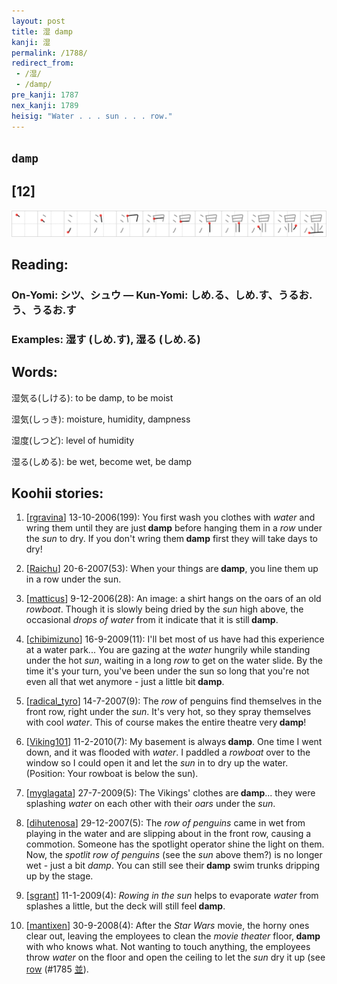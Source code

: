 ```yaml
---
layout: post
title: 湿 damp
kanji: 湿
permalink: /1788/
redirect_from:
 - /湿/
 - /damp/
pre_kanji: 1787
nex_kanji: 1789
heisig: "Water . . . sun . . . row."
---
```


## `damp`

## [12]

<div class="stroke"><img src="../images/E6B9BF.png" /></div>

## Reading:

### On-Yomi: シツ、シュウ &mdash; Kun-Yomi: しめ.る、しめ.す、うるお.う、うるお.す

### Examples: 湿す (しめ.す), 湿る (しめ.る)

## Words:

湿気る(しける): to be damp, to be moist

湿気(しっき): moisture, humidity, dampness

湿度(しつど): level of humidity

湿る(しめる): be wet, become wet, be damp

## Koohii stories:

1) [<a href="http://kanji.koohii.com/profile/rgravina">rgravina</a>] 13-10-2006(199): You first wash you clothes with <em>water</em> and wring them until they are just<strong> damp</strong> before hanging them in a <em>row</em> under the <em>sun</em> to dry. If you don&#039;t wring them<strong> damp</strong> first they will take days to dry! 

2) [<a href="http://kanji.koohii.com/profile/Raichu">Raichu</a>] 20-6-2007(53): When your things are<strong> damp</strong>, you line them up in a row under the sun. 

3) [<a href="http://kanji.koohii.com/profile/matticus">matticus</a>] 9-12-2006(28): An image: a shirt hangs on the oars of an old <em>rowboat</em>. Though it is slowly being dried by the <em>sun</em> high above, the occasional <em>drops of water</em> from it indicate that it is still<strong> damp</strong>. 

4) [<a href="http://kanji.koohii.com/profile/chibimizuno">chibimizuno</a>] 16-9-2009(11): I&#039;ll bet most of us have had this experience at a water park... You are gazing at the <em>water</em> hungrily while standing under the hot <em>sun</em>, waiting in a long <em>row</em> to get on the water slide. By the time it&#039;s your turn, you&#039;ve been under the sun so long that you&#039;re not even all that wet anymore - just a little bit<strong> damp</strong>. 

5) [<a href="http://kanji.koohii.com/profile/radical_tyro">radical_tyro</a>] 14-7-2007(9): The <em>row</em> of penguins find themselves in the front row, right under the <em>sun</em>. It&#039;s very hot, so they spray themselves with cool <em>water</em>. This of course makes the entire theatre very<strong> damp</strong>! 

6) [<a href="http://kanji.koohii.com/profile/Viking101">Viking101</a>] 11-2-2010(7): My basement is always<strong> damp</strong>. One time I went down, and it was flooded with <em>water</em>. I paddled a <em>rowboat</em> over to the window so I could open it and let the <em>sun</em> in to dry up the water. (Position: Your rowboat is below the sun). 

7) [<a href="http://kanji.koohii.com/profile/myglagata">myglagata</a>] 27-7-2009(5): The Vikings&#039; clothes are<strong> damp</strong>... they were splashing <em>water</em> on each other with their <em>oars</em> under the <em>sun</em>. 

8) [<a href="http://kanji.koohii.com/profile/dihutenosa">dihutenosa</a>] 29-12-2007(5): The <em>row of penguins</em> came in wet from playing in the water and are slipping about in the front row, causing a commotion. Someone has the spotlight operator shine the light on them. Now, the <em>spotlit row of penguins</em> (see the <em>sun</em> above them?) is no longer wet - just a bit <em>damp</em>. You can still see their<strong> damp</strong> swim trunks dripping up by the stage. 

9) [<a href="http://kanji.koohii.com/profile/sgrant">sgrant</a>] 11-1-2009(4): <em>Rowing in the sun</em> helps to evaporate <em>water</em> from splashes a little, but the deck will still feel<strong> damp</strong>. 

10) [<a href="http://kanji.koohii.com/profile/mantixen">mantixen</a>] 30-9-2008(4): After the <em>Star Wars</em> movie, the horny ones clear out, leaving the employees to clean the <em>movie theater</em> floor,<strong> damp</strong> with who knows what. Not wanting to touch anything, the employees throw <em>water</em> on the floor and open the ceiling to let the <em>sun</em> dry it up (see <a href="../1785">row</a> <span class="index">(#1785 <a href="http://jisho.org/kanji/details/並">並</a>)</span>. 
